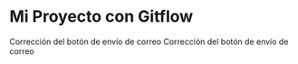 # Mi Proyecto con Gitflow
Corrección del botón de envío de correo
Corrección del botón de envío de correo
